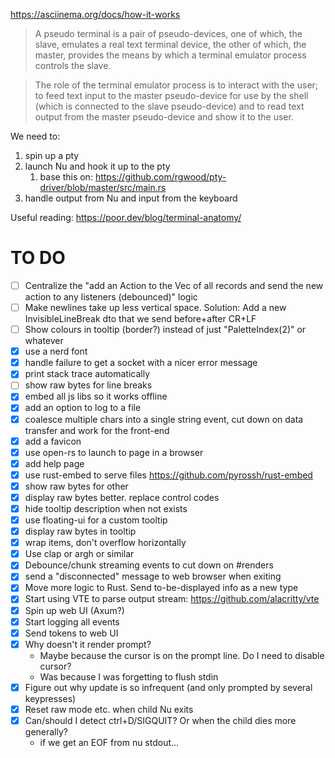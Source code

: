 https://asciinema.org/docs/how-it-works

> A pseudo terminal is a pair of pseudo-devices, one of which, the slave, emulates a real text terminal device, the other of which, the master, provides the means by which a terminal emulator process controls the slave. 

> The role of the terminal emulator process is to interact with the user; to feed text input to the master pseudo-device for use by the shell (which is connected to the slave pseudo-device) and to read text output from the master pseudo-device and show it to the user.

We need to:

1. spin up a pty
2. launch Nu and hook it up to the pty
   1. base this on: https://github.com/rgwood/pty-driver/blob/master/src/main.rs
3. handle output from Nu and input from the keyboard

Useful reading:
https://poor.dev/blog/terminal-anatomy/

# TO DO

- [ ] Centralize the "add an Action to the Vec of all records and send the new action to any listeners (debounced)" logic
- [ ] Make newlines take up less vertical space. Solution: Add a new InvisibleLineBreak dto that we send before+after CR+LF
- [ ] Show colours in tooltip (border?) instead of just "PaletteIndex(2)" or whatever
- [x] use a nerd font
- [x] handle failure to get a socket with a nicer error message
- [x] print stack trace automatically
- [ ] show raw bytes for line breaks
- [x] embed all js libs so it works offline
- [x] add an option to log to a file
- [x] coalesce multiple chars into a single string event, cut down on data transfer and work for the front-end
- [x] add a favicon
- [x] use open-rs to launch to page in a browser
- [x] add help page
- [x] use rust-embed to serve files https://github.com/pyrossh/rust-embed
- [x] show raw bytes for other
- [x] display raw bytes better. replace control codes
- [x] hide tooltip description when not exists
- [x] use floating-ui for a custom tooltip
- [x] display raw bytes in tooltip
- [x] wrap <span> items, don't overflow horizontally
- [x] Use clap or argh or similar
- [x] Debounce/chunk streaming events to cut down on #renders
- [x] send a "disconnected" message to web browser when exiting
- [x] Move more logic to Rust. Send to-be-displayed info as a new type
- [x] Start using VTE to parse output stream: https://github.com/alacritty/vte
- [x] Spin up web UI (Axum?)
- [x] Start logging all events
- [x] Send tokens to web UI
- [x] Why doesn't it render prompt?
  - Maybe because the cursor is on the prompt line. Do I need to disable cursor? 
  - Was because I was forgetting to flush stdin
- [x] Figure out why update is so infrequent (and only prompted by several keypresses)
- [x] Reset raw mode etc. when child Nu exits
- [x] Can/should I detect ctrl+D/SIGQUIT? Or when the child dies more generally?
  - if we get an EOF from nu stdout...